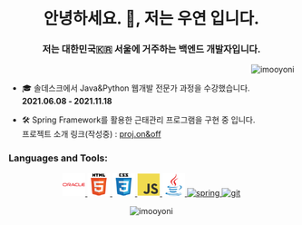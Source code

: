 <h1 align="center">안녕하세요. 👋, 저는 우연 입니다.</h1>
<h3 align="center">저는 대한민국🇰🇷 서울에 거주하는 백엔드 개발자입니다.</h3>

<p align="right"> <img src="https://komarev.com/ghpvc/?username=imooyoni&&label=PROFILE+VIEWS&color=blueviolet&style=plastic" alt="imooyoni" /> </p>

- 🎓 솔데스크에서 Java&Python 웹개발 전문가 과정을 수강했습니다. **2021.06.08 - 2021.11.18**

- 🛠️ Spring Framework를 활용한 근태관리 프로그램을 구현 중 입니다. <br/>
<a>프로젝트 소개 링크(작성중) : [proj.on&off](https://www.notion.so/OnNoFF-44bf6bef3b804d20bfba6675b435d45e#70142faf8b2543a3b53bdc575a606204)</a>


<h3 align="left">Languages and Tools:</h3>
<p align="center"> 

  <a href="https://www.oracle.com/" target="_blank">
    <img src="https://raw.githubusercontent.com/devicons/devicon/master/icons/oracle/oracle-original.svg" alt="oracle" width="40" height="40"/> 
  </a> 
  
  <a href="https://www.w3.org/html/" target="_blank">
    <img src="https://raw.githubusercontent.com/devicons/devicon/master/icons/html5/html5-original-wordmark.svg" alt="html5" width="40" height="40"/>
  </a>  
  <a href="https://www.w3schools.com/css/" target="_blank"> 
    <img src="https://raw.githubusercontent.com/devicons/devicon/master/icons/css3/css3-original-wordmark.svg" alt="css3" width="40" height="40"/> 
  </a> 
  <a href="https://developer.mozilla.org/en-US/docs/Web/JavaScript" target="_blank"> 
    <img src="https://raw.githubusercontent.com/devicons/devicon/master/icons/javascript/javascript-original.svg" alt="javascript" width="40" height="40"/> 
  </a> 

  <a href="https://www.java.com" target="_blank">
    <img src="https://raw.githubusercontent.com/devicons/devicon/master/icons/java/java-original.svg" alt="java" width="40" height="40"/>
  </a> 
  <a href="https://spring.io/" target="_blank">
    <img src="https://www.vectorlogo.zone/logos/springio/springio-icon.svg" alt="spring" width="40" height="40"/> 
  </a> 
  <a href="https://git-scm.com/" target="_blank">
    <img src="https://www.vectorlogo.zone/logos/git-scm/git-scm-icon.svg" alt="git" width="40" height="40"/> 
  </a> 
</p>

<p align="center">
  <img align="center" src="https://github-readme-stats.vercel.app/api/top-langs?username=imooyoni&show_icons=true&locale=en&layout=compact" alt="imooyoni" />
</p>
  </br>
<!--
<h3 align="left">Profile Stats Card: </h3>
  <p align="center">
    &nbsp;<img align="center" src="https://github-readme-stats.vercel.app/api?username=fiadh-l&show_icons=true&locale=en" alt="fiadh-l" />
  </p>
</br>
-->

